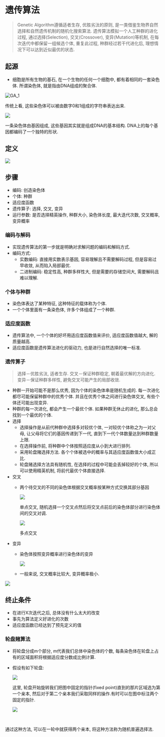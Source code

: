 # 遗传算法

> Genetic Algorithm遵循适者生存, 优胜劣汰的原则, 是一类借鉴生物界自然选择和自然遗传机制的随机化搜索算法. 遗传算法模拟一个人工种群的进化过程, 通过选择(Selection), 交叉(Crossover), 变异(Mutation)等机制, 在每次迭代中都保留一组候选个体, 重复此过程, 种群经过若干代进化后, 理想情况下可以达到近似最优的状态.



## 起源

* 细胞是所有生物的基石, 在一个生物的任何一个细胞中, 都有着相同的一套染色体. 所谓染色体, 就是指由DNA组成的聚合体.

![GA_1](./GA_1.jpg)

传统上看, 这些染色体可以被由数字0和1组成的字符串表达出来.

![](./GA_2.jpg)

一条染色体由基因组成, 这些基因其实就是组成DNA的基本结构. DNA上的每个基因都编码了一个独特的形状.



## 定义

![](./GA_3.jpg)

## 步骤

* 编码: 创造染色体
* 个体: 种群
* 适应度函数
* 遗传算子: 选择, 交叉, 变异
* 运行参数: 是否选择精英操作, 种群大小, 染色体长度, 最大迭代次数, 交叉概率, 变异概率

### 编码与解码

* 实现遗传算法的第一步就是明确对求解问题的编码和解码方式.
* 编码方式:
  * 实数编码: 直接用实数表示基因, 容易理解且不需要解码过程, 但是容易过早收敛, 从而陷入局部最优.
  * 二进制编码: 稳定性高, 种群多样性大, 但是需要的存储空间大, 需要解码且难以理解.

### 个体与种群

* 染色体表达了某种特征, 这种特征的载体称为个体.
* 一个个体里面有一条染色体, 许多个体组成了一个种群.

### 适应度函数

* 遗传算法中, 一个个体的好坏用适应度函数值来评价, 适应度函数值越大, 解的质量越高.
* 适应度函数是遗传算法进化的驱动力, 也是进行自然选择的唯一标准.

### 遗传算子

> 选择－优胜劣汰, 适者生存. 交叉－保证种群稳定, 朝着最优解的方向进化. 变异－保证种群多样性, 避免交叉可能产生的局部收敛.

* 种群一开始可能不是那么优秀, 因为个体的染色体串是随机生成的. 每一次进化都尽可能保留种群中的优秀个体. 并且在优秀个体之间进行染色体交叉, 有些个体还可能出现变异.
* 种群的每一次进化, 都会产生一个最优个体. 如果种群无休止的进化, 那么总会找到一个最优的个体.
* 选择
  * 选择操作是从前代种群中选择多对较优个体, 一对较优个体称之为一对父母, 让父母将它们的基因传递到下一代, 直到下一代个体数量达到种群数量上限.
  * 在选择操作前, 将种群中个体按照适应度从小到大进行排列.
  * 采用轮盘赌选择方法. 各个个体被选中的概率与其适应度函数值大小成正比.
  * 轮盘赌选择方法具有随机性, 在选择的过程中可能会丢掉较好的个体, 所以可以使用精英机制, 将前代最优个体直接选择.
* 交叉
  * 两个待交叉的不同的染色体根据交叉概率按某种方式交换其部分基因

    ![](./GA_6.jpg)

    单点交叉, 随机选择一个交叉点然后将交叉点前后的染色体部分进行染色体间的交叉对调.

    ![](./GA_7.jpg)

    多点交叉
* 变异
  * 染色体按照变异概率进行染色体的变异

    ![](./GA_8.jpg)

  * 一般来说, 交叉概率比较大, 变异概率极小.

![](./GA_9.jpg)

## 终止条件

* 在进行X次迭代之后, 总体没有什么太大的改变
* 事先为算法定义好进化的次数
* 适应度函数已经达到了预先定义的值

### 轮盘赌算法

* 将轮盘分成m个部分, m代表我们总体中染色体的个数, 每条染色体在轮盘上占有的区域面积将根据适应度分数成比例计算.

* 假设有如下轮盘:

  ![](./GA_4.jpg)

  这里, 轮盘开始旋转我们把图中固定的指针(fixed point)直到的那片区域选为第一个亲本, 然后对于第二个亲本我们采取同样的操作.有时可以在图中标注两个固定的指针.

  ![](./GA_5.jpg)

  ​

通过这种方法, 可以在一轮中就获得两个亲本, 将这种方法称为随机普遍选择法.